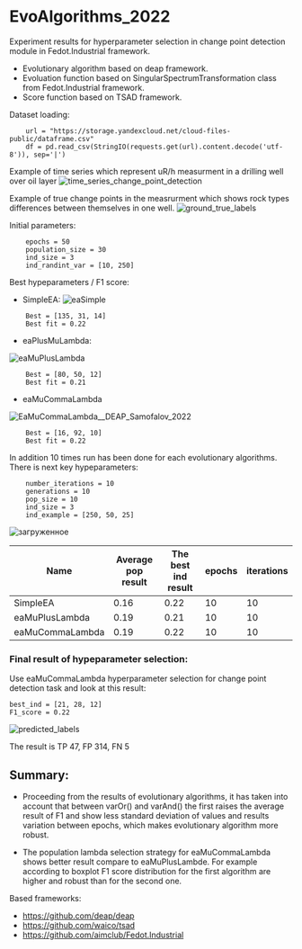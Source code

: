 # EvoAlgorithms_2022
 Experiment results for hyperparameter selection in change point detection module in Fedot.Industrial framework.
 - Evolutionary algorithm based on deap framework.
 - Evoluation function based on SingularSpectrumTransformation class from Fedot.Industrial framework.
 - Score function based on TSAD framework.

Dataset loading:
```
    url = "https://storage.yandexcloud.net/cloud-files-public/dataframe.csv"
    df = pd.read_csv(StringIO(requests.get(url).content.decode('utf-8')), sep='|')
```
Example of time series which represent uR/h measurment in a drilling well over oil layer
![time_series_change_point_detection](https://user-images.githubusercontent.com/90556084/211688121-49f0e024-e93c-45a4-8cf7-e505c1c41f36.png)

Example of true change points in the measrurment which shows rock types differences between themselves in one well.
![ground_true_labels](https://user-images.githubusercontent.com/90556084/211688473-150ead90-11b8-4bee-99d6-2cbff182c9ac.png)


Initial parameters:
```
    epochs = 50
    population_size = 30
    ind_size = 3
    ind_randint_var = [10, 250]
```
    
 Best hypeparameters / F1 score:
 - SimpleEA:
![eaSimple](https://user-images.githubusercontent.com/90556084/211684540-1174e3ca-0137-4755-8116-1fd24c8fe68e.png)
```
    Best = [135, 31, 14]
    Best fit = 0.22
```
- eaPlusMuLambda:

![eaMuPlusLambda](https://user-images.githubusercontent.com/90556084/211684834-1e5ab681-9836-44ff-b3ba-9e411d347bf0.png)
```
    Best = [80, 50, 12]
    Best fit = 0.21
```
- eaMuCommaLambda

![EaMuCommaLambda__DEAP_Samofalov_2022](https://user-images.githubusercontent.com/90556084/211685032-5fc149ee-8d4c-4a76-bc3a-86ae32214d2f.png)
```
    Best = [16, 92, 10]
    Best fit = 0.22
```

In addition 10 times run has been done for each evolutionary algorithms. There is next key hypeparameters:
```
    number_iterations = 10
    generations = 10
    pop_size = 10
    ind_size = 3
    ind_example = [250, 50, 25]
```

![загруженное](https://user-images.githubusercontent.com/90556084/211684115-20ce6e52-b4f4-4c0c-8104-61377703ee99.png)


| Name | Average pop result | The best ind result | epochs | iterations |
| --- | --- | --- | --- | --- |
| SimpleEA | 0.16 | 0.22 | 10 | 10 |
| eaMuPlusLambda | 0.19 | 0.21 | 10 | 10 |
| eaMuCommaLambda | 0.19 | 0.22 | 10 | 10 |


### Final result of hypeparameter selection:
Use eaMuCommaLambda hyperparameter selection for change point detection task and look at this result:
```
best_ind = [21, 28, 12]
F1_score = 0.22
```

![predicted_labels](https://user-images.githubusercontent.com/90556084/211688827-1ed7014a-1d74-4cea-8a4f-ceb1ecf8f32e.png)

The result is TP 47, FP 314, FN 5

## Summary:
- Proceeding from the results of evolutionary algorithms, it has taken into account that between varOr() and varAnd() the first raises the average result of F1 and show less standard deviation of values and results variation between epochs, which makes evolutionary algorithm more robust.

- The population  lambda selection strategy for eaMuCommaLambda shows better result compare to eaMuPlusLambde. For example according to boxplot F1 score distribution  for the first algorithm are higher and robust than for the second one.

Based frameworks: 
 - https://github.com/deap/deap
 - https://github.com/waico/tsad
 - https://github.com/aimclub/Fedot.Industrial
